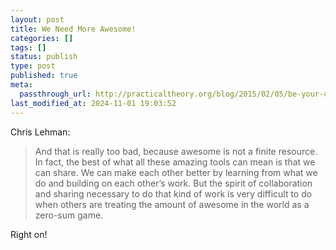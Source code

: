 ```yaml
---
layout: post
title: We Need More Awesome!
categories: []
tags: []
status: publish
type: post
published: true
meta:
  passthrough_url: http://practicaltheory.org/blog/2015/02/05/be-your-own-awesome-we-need-more-awesome/
last_modified_at: 2024-11-01 19:03:52
---
```


Chris Lehman:


>And that is really too bad, because awesome is not a finite resource. In fact, the best of what all these amazing tools can mean is that we can share. We can make each other better by learning from what we do and building on each other’s work. But the spirit of collaboration and sharing necessary to do that kind of work is very difficult to do when others are treating the amount of awesome in the world as a zero-sum game.



Right on!
